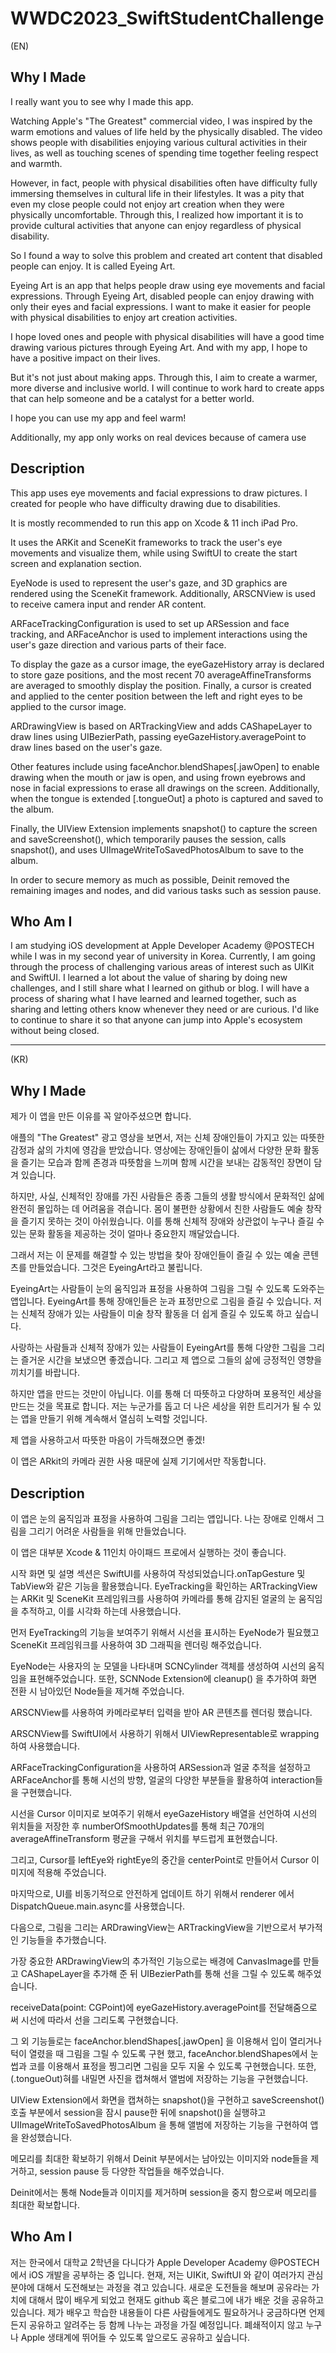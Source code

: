 # WWDC2023_SwiftStudentChallenge

(EN)

## Why I Made 

I really want you to see why I made this app.

Watching Apple's "The Greatest" commercial video, I was inspired by the warm emotions and values of life held by the physically disabled. The video shows people with disabilities enjoying various cultural activities in their lives, as well as touching scenes of spending time together feeling respect and warmth.

However, in fact, people with physical disabilities often have difficulty fully immersing themselves in cultural life in their lifestyles. It was a pity that even my close people could not enjoy art creation when they were physically uncomfortable. Through this, I realized how important it is to provide cultural activities that anyone can enjoy regardless of physical disability.

So I found a way to solve this problem and created art content that disabled people can enjoy. It is called Eyeing Art.

Eyeing Art is an app that helps people draw using eye movements and facial expressions. Through Eyeing Art, disabled people can enjoy drawing with only their eyes and facial expressions. I want to make it easier for people with physical disabilities to enjoy art creation activities.

I hope loved ones and people with physical disabilities will have a good time drawing various pictures through Eyeing Art. And with my app, I hope to have a positive impact on their lives.

But it's not just about making apps. Through this, I aim to create a warmer, more diverse and inclusive world. I will continue to work hard to create apps that can help someone and be a catalyst for a better world.

I hope you can use my app and feel warm! 

Additionally, my app only works on real devices because of camera use

## Description

This app uses eye movements and facial expressions to draw pictures.
I created for people who have difficulty drawing due to disabilities. 

It is mostly recommended to run this app on Xcode & 11 inch iPad Pro.

It uses the ARKit and SceneKit frameworks to track the user's eye movements and visualize them, while using SwiftUI to create the start screen and explanation section.

EyeNode is used to represent the user's gaze, and 3D graphics are rendered using the SceneKit framework. Additionally, ARSCNView is used to receive camera input and render AR content.

ARFaceTrackingConfiguration is used to set up ARSession and face tracking, and ARFaceAnchor is used to implement interactions using the user's gaze direction and various parts of their face.

To display the gaze as a cursor image, the eyeGazeHistory array is declared to store gaze positions, and the most recent 70 averageAffineTransforms are averaged to smoothly display the position. Finally, a cursor is created and applied to the center position between the left and right eyes to be applied to the cursor image.

ARDrawingView is based on ARTrackingView and adds CAShapeLayer to draw lines using UIBezierPath, passing eyeGazeHistory.averagePoint to draw lines based on the user's gaze.

Other features include using faceAnchor.blendShapes[.jawOpen] to enable drawing when the mouth or jaw is open, and using frown eyebrows and nose in facial expressions to erase all drawings on the screen. Additionally, when the tongue is extended [.tongueOut] a photo is captured and saved to the album.

Finally, the UIView Extension implements snapshot() to capture the screen and saveScreenshot(), which temporarily pauses the session, calls snapshot(), and uses UIImageWriteToSavedPhotosAlbum to save to the album.

In order to secure memory as much as possible, Deinit removed the remaining images and nodes, and did various tasks such as session pause.

## Who Am I

I am studying iOS development at Apple Developer Academy @POSTECH while I was in my second year of university in Korea.
Currently, I am going through the process of challenging various areas of interest such as UIKit and SwiftUI. I learned a lot about the value of sharing by doing new challenges, and I still share what I learned on github or blog.
I will have a process of sharing what I have learned and learned together, such as sharing and letting others know whenever they need or are curious.
I'd like to continue to share it so that anyone can jump into Apple's ecosystem without being closed.

------

(KR)

## Why I Made 

제가 이 앱을 만든 이유를 꼭 알아주셨으면 합니다.

애플의 "The Greatest" 광고 영상을 보면서, 저는 신체 장애인들이 가지고 있는 따뜻한 감정과 삶의 가치에 영감을 받았습니다. 영상에는 장애인들이 삶에서 다양한 문화 활동을 즐기는 모습과 함께 존경과 따뜻함을 느끼며 함께 시간을 보내는 감동적인 장면이 담겨 있습니다.

하지만, 사실, 신체적인 장애를 가진 사람들은 종종 그들의 생활 방식에서 문화적인 삶에 완전히 몰입하는 데 어려움을 겪습니다. 몸이 불편한 상황에서 친한 사람들도 예술 창작을 즐기지 못하는 것이 아쉬웠습니다. 이를 통해 신체적 장애와 상관없이 누구나 즐길 수 있는 문화 활동을 제공하는 것이 얼마나 중요한지 깨달았습니다.

그래서 저는 이 문제를 해결할 수 있는 방법을 찾아 장애인들이 즐길 수 있는 예술 콘텐츠를 만들었습니다. 그것은 EyeingArt라고 불립니다.

EyeingArt는 사람들이 눈의 움직임과 표정을 사용하여 그림을 그릴 수 있도록 도와주는 앱입니다. EyeingArt를 통해 장애인들은 눈과 표정만으로 그림을 즐길 수 있습니다. 저는 신체적 장애가 있는 사람들이 미술 창작 활동을 더 쉽게 즐길 수 있도록 하고 싶습니다.

사랑하는 사람들과 신체적 장애가 있는 사람들이 EyeingArt를 통해 다양한 그림을 그리는 즐거운 시간을 보냈으면 좋겠습니다. 그리고 제 앱으로 그들의 삶에 긍정적인 영향을 끼치기를 바랍니다.

하지만 앱을 만드는 것만이 아닙니다. 이를 통해 더 따뜻하고 다양하며 포용적인 세상을 만드는 것을 목표로 합니다. 저는 누군가를 돕고 더 나은 세상을 위한 트리거가 될 수 있는 앱을 만들기 위해 계속해서 열심히 노력할 것입니다.

제 앱을 사용하고서 따뜻한 마음이 가득해졌으면 좋겠! 

이 앱은 ARkit의 카메라 권한 사용 때문에 실제 기기에서만 작동합니다.

## Description

이 앱은 눈의 움직임과 표정을 사용하여 그림을 그리는 앱입니다.
나는 장애로 인해서 그림을 그리기 어려운 사람들을 위해 만들었습니다.

이 앱은 대부분 Xcode & 11인치 아이패드 프로에서 실행하는 것이 좋습니다.

시작 화면 및 설명 섹션은 SwiftUI를 사용하여 작성되었습니다.onTapGesture 및 TabView와 같은 기능을 활용했습니다.
EyeTracking을 확인하는 ARTrackingView는 ARKit 및 SceneKit 프레임워크를 사용하여 카메라를 통해 감지된 얼굴의 눈 움직임을 추적하고,  이를 시각화 하는데 사용했습니다.

먼저 EyeTracking의 기능을 보여주기 위해서 시선을 표시하는 EyeNode가 필요했고 SceneKit 프레임워크를 사용하여 3D 그래픽을 렌더링 해주었습니다. 

EyeNode는 사용자의 눈 모델을 나타내며 SCNCylinder 객체를 생성하여 시선의 움직임을 표현해주었습니다. 
또한, SCNNode Extension에 cleanup() 을 추가하여 화면 전환 시 남아있던 Node들을 제거해 주었습니다.

ARSCNView를 사용하여 카메라로부터 입력을 받아 AR 콘텐츠를 렌더링 했습니다.

ARSCNView를 SwiftUI에서 사용하기 위해서 UIViewRepresentable로 wrapping 하여 사용했습니다.

ARFaceTrackingConfiguration을 사용하여 ARSession과 얼굴 추적을 설정하고 ARFaceAnchor를 통해 시선의 방향, 얼굴의 다양한 부분들을 활용하여 interaction들을 구현했습니다.

시선을 Cursor 이미지로 보여주기 위해서 eyeGazeHistory 배열을 선언하여 시선의 위치들을 저장한 후 numberOfSmoothUpdates를 통해 최근 70개의 averageAffineTransform 평균을 구해서 위치를 부드럽게 표현했습니다.

그리고, Cursor를 leftEye와 rightEye의 중간을 centerPoint로 만들어서 Cursor 이미지에 적용해 주었습니다.

마지막으로, UI를 비동기적으로 안전하게 업데이트 하기 위해서 renderer 에서DispatchQueue.main.async를 사용했습니다.

다음으로, 그림을 그리는 ARDrawingView는 ARTrackingView을 기반으로서 부가적인 기능들을 추가했습니다. 

가장 중요한 ARDrawingView의 추가적인 기능으로는 
배경에 CanvasImage를 만들고 CAShapeLayer을 추가해 준 뒤  UIBezierPath를 통해 선을 그릴 수 있도록 해주었습니다.

receiveData(point: CGPoint)에 eyeGazeHistory.averagePoint를 전달해줌으로 써 시선에 따라서 선을 그리도록 구현했습니다.

그 외 기능들로는 faceAnchor.blendShapes[.jawOpen] 을 이용해서 입이 열리거나 턱이 열렸을 때 그림을 그릴 수 있도록 구현 했고,
 faceAnchor.blendShapes에서 눈썹과 코를 이용해서 표정을 찡그리면 그림을 모두 지울 수 있도록 구현했습니다.
또한, (.tongueOut)혀를 내밀면 사진을 캡쳐해서 앨범에 저장하는 기능을 구현했습니다.

UIView Extension에서 화면을 캡쳐하는 snapshot()을 구현하고 
saveScreenshot() 호출 부분에서 session을 잠시 pause한 뒤에 snapshot()을 실행햐고 UIImageWriteToSavedPhotosAlbum
을 통해 앨범에 저장하는 기능을 구현하여 앱을 완성했습니다.

메모리를 최대한 확보하기 위해서 Deinit 부분에서는 남아있는 이미지와 node들을 제거하고, session pause 등 다양한 작업들을 해주었습니다.

Deinit에서는 통해 Node들과 이미지를 제거하며 session을 중지 함으로써 메모리를 최대한 확보합니다.

## Who Am I

저는 한국에서 대학교 2학년을 다니다가 Apple Developer Academy @POSTECH에서 iOS 개발을 공부하는 중 입니다.
현재, 저는 UIKit, SwiftUI 와 같이 여러가지 관심 분야에 대해서 도전해보는 과정을 겪고 있습니다.
새로운 도전들을 해보며 공유라는 가치에 대해서 많이 배우게 되었고 현재도 github 혹은 블로그에 내가 배운 것을 공유하고 있습니다.
제가 배우고 학습한 내용들이 다른 사람들에게도 필요하거나 궁금하다면 언제든지 공유하고 알려주는 등 함께 나누는 과정을 가질 예정입니다.
폐쇄적이지 않고 누구나 Apple 생태계에 뛰어들 수 있도록 앞으로도 공유하고 싶습니다.
